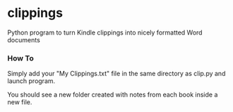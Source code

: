 # clippings
Python program to turn Kindle clippings into nicely formatted Word documents

### How To
Simply add your "My Clippings.txt" file in the same directory as clip.py and launch program. 

You should see a new folder created with notes from each book inside a new file.
